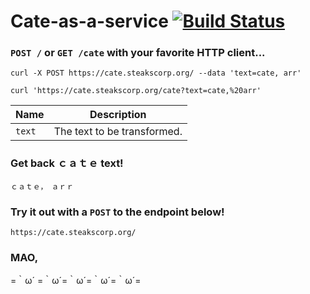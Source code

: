 # Cate-as-a-service [![Build Status](https://travis-ci.org/OzuYatamutsu/cate-as-a-service.svg?branch=master)](https://travis-ci.org/OzuYatamutsu/cate-as-a-service)

### `POST /` or `GET /cate` with your favorite HTTP client...
```
curl -X POST https://cate.steakscorp.org/ --data 'text=cate, arr'

curl 'https://cate.steakscorp.org/cate?text=cate,%20arr'
```

| Name   |                Description |
|--------|----------------------------|
| `text` | The text to be transformed.|

### Get back ｃａｔｅ text!
```
ｃａｔｅ，　ａｒｒ
```

### Try it out with a `POST` to the endpoint below!
```
https://cate.steakscorp.org/
```

### MAO,
=｀ω´ =｀ω´=｀ω´=｀ω´=｀ω´=

